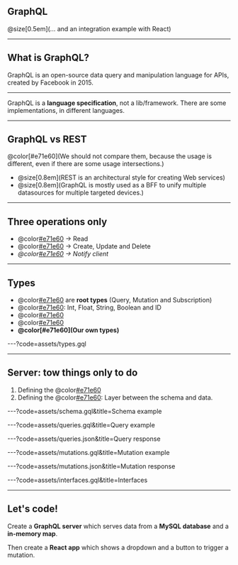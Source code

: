 
## GraphQL

@size[0.5em](... and an integration example with React)

---

## What is GraphQL?

GraphQL is an open-source data query and manipulation language for APIs, created by Facebook in 2015.

---

GraphQL is a **language specification**, not a lib/framework. There are some implementations, in different languages.

---

## GraphQL vs REST

@color[#e71e60](We should not compare them, because the usage is different, even if there are some usage intersections.)

* @size[0.8em](REST is an architectural style for creating Web services)
* @size[0.8em](GraphQL is mostly used as a BFF to unify multiple datasources for multiple targeted devices.)

---

## Three operations only

* @color[#e71e60](Query) -> Read
* @color[#e71e60](Mutation) -> Create, Update and Delete
* _@color[#e71e60](Subscription) -> Notify client_

---

## Types

* @color[#e71e60](Operations) are **root types** (Query, Mutation and Subscription)
* @color[#e71e60](Scalars): Int, Float, String, Boolean and ID
* @color[#e71e60](Enumerations)
* @color[#e71e60](Lists)
* **@color[#e71e60](Our own types)**

---?code=assets/types.gql

---

## Server: tow things only to do

1. Defining the @color[#e71e60](schema)
2. Defining the @color[#e71e60](resolvers): Layer between the schema and data.

---?code=assets/schema.gql&title=Schema example

---?code=assets/queries.gql&title=Query example

---?code=assets/queries.json&title=Query response

---?code=assets/mutations.gql&title=Mutation example

---?code=assets/mutations.json&title=Mutation response

---?code=assets/interfaces.gql&title=Interfaces

---

## Let's code!

Create a **GraphQL server** which serves data from a **MySQL database** and a **in-memory map**.

Then create a **React app** which shows a dropdown and a button to trigger a mutation.
